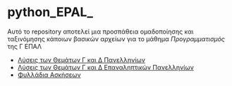 # python_EPAL_
Αυτό το repository αποτελεί μια προσπάθεια ομαδοποίησης και ταξινόμησης κάποιων βασικών αρχείων για το μάθημα *Προγραμματισμός* της Γ ΕΠΑΛ

* [Λύσεις των Θεμάτων Γ και Δ Πανελληνίων](pan/)
* [Λύσεις των Θεμάτων Γ και Δ Επαναληπτικών Πανελληνίων](Epan/)
* [Φυλλάδια Ασκήσεων](exr/)
